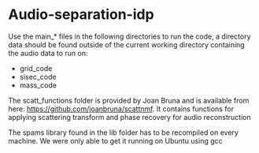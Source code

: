 # Audio-separation-idp

Use the main_* files in the following directories to run the code, a directory 
data should be found outside of the current working directory containing the audio
data to run on:

* grid_code
* sisec_code
* mass_code

The scatt_functions folder is provided by Joan Bruna and is available from 
here: https://github.com/joanbruna/scattnmf. It contains functions for applying
scattering transform and phase recovery for audio reconstruction

The spams library found in the lib folder has to be recompiled on every machine.
We were only able to get it running on Ubuntu using gcc
